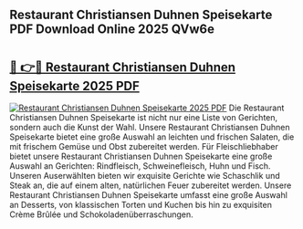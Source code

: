 ## Restaurant Christiansen Duhnen Speisekarte PDF Download Online 2025 QVw6e

# <h2><a href="http://gc7azf.nevu.top/?p=Restaurant+Christiansen+Duhnen+Speisekarte">🔗 👉🔴 Restaurant Christiansen Duhnen Speisekarte 2025 PDF</a></h2>

[![Restaurant Christiansen Duhnen Speisekarte 2025 PDF](https://i.imgur.com/dBaPXMq.png)](http://gc7azf.nevu.top/?p=Restaurant+Christiansen+Duhnen+Speisekarte)
Die Restaurant Christiansen Duhnen Speisekarte ist nicht nur eine Liste von Gerichten, sondern auch die Kunst der Wahl. Unsere Restaurant Christiansen Duhnen Speisekarte bietet eine große Auswahl an leichten und frischen Salaten, die mit frischem Gemüse und Obst zubereitet werden. Für Fleischliebhaber bietet unsere Restaurant Christiansen Duhnen Speisekarte eine große Auswahl an Gerichten: Rindfleisch, Schweinefleisch, Huhn und Fisch. Unseren Auserwählten bieten wir exquisite Gerichte wie Schaschlik und Steak an, die auf einem alten, natürlichen Feuer zubereitet werden. Unsere Restaurant Christiansen Duhnen Speisekarte umfasst eine große Auswahl an Desserts, von klassischen Torten und Kuchen bis hin zu exquisiten Crème Brûlée und Schokoladenüberraschungen.
